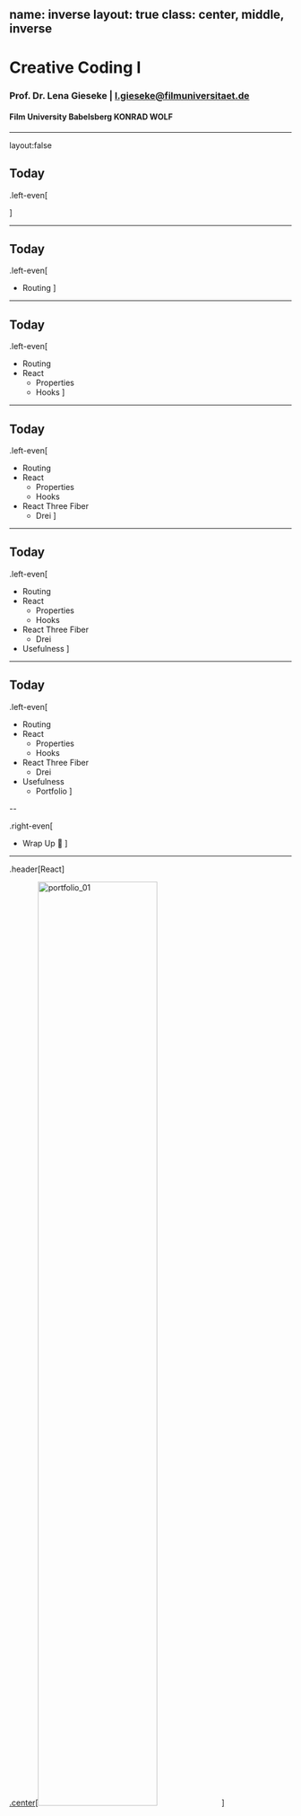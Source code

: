 name: inverse
layout: true
class: center, middle, inverse
---


# Creative Coding I


### Prof. Dr. Lena Gieseke | l.gieseke@filmuniversitaet.de  

#### Film University Babelsberg KONRAD WOLF



---
layout:false

## Today

.left-even[

]


---

## Today

.left-even[
* Routing
]


---

## Today

.left-even[
* Routing
* React
    * Properties
    * Hooks
]

---

## Today

.left-even[
* Routing
* React
    * Properties
    * Hooks
* React Three Fiber
    * Drei
]


---

## Today

.left-even[
* Routing
* React
    * Properties
    * Hooks
* React Three Fiber
    * Drei
* Usefulness
]


---

## Today

.left-even[
* Routing
* React
    * Properties
    * Hooks
* React Three Fiber
    * Drei
* Usefulness
    * Portfolio
]

--

.right-even[
* Wrap Up 🥳
]

---
.header[React]

[.center[<img src="../02_scripts/img/react/portfolio_01.png" alt="portfolio_01" style="width:65%;">]](https://cc1-ws2425-crappy-portfolio.vercel.app/)


---
.header[React]

## Recap

--
React Framework

--
* Modular UIs
* Efficiently manageable and performant
  
--
  
Components

--
* Fundamental building blocks of a react application  
* Independent and reusable code pieces  
* Responsible for visual appearances and interaction  
  
---
.header[React]

## Recap
  
JSX

--
* Is a syntax extension for JavaScript used in React
* Looks like HTML
* For writing UI components
* You can embed JavaScript expressions inside {}
  
--
  
Installation

--
* `npm create vite@latest` → React, JavaScript
* Example needs cleanig up



---
template:inverse

### React

# Routing

---
.header[React]

## Routing

Routing is the process of determining which content to display based on the URL in a web application. 

--

> This can be understood as page navigation.

--

Ideally navigation happens without needing a full page reload!

.footnote[[ChatGPT 4o: What is routing?]]

---
.header[React]

## Routing

* Library: e.g., `npm install react-router-dom`

--

* Framework: e.g., [Next.js](https://nextjs.org/), [Gatsby](https://www.gatsbyjs.com/)


???

react-router-dom: Handles client-side routing for Single Page Applications (SPAs) in React.  
  
Next.js: A full-fledged React framework with server-side rendering (SSR), static site generation (SSG), and API routes.
  
Choose react-router-dom if:
* You’re building a simple SPA.
* You only need client-side rendering (CSR).
* SEO is not a major concern.

Choose Next.js if:
* You need better SEO (SSR/SSG).
* You want faster performance with pre-rendering.
* You need backend functionality inside the same project.

---
.header[React]

## Routing

* Library: e.g., `npm install react-router-dom`


* Framework: e.g., [Next.js](https://nextjs.org/), [Gatsby](https://www.gatsbyjs.com/)


<br />

Approach:

--
1. Define the routes for the application

--
2. Enclose the `App` in a router object

--
3. Set links


???
.todo[TODO: Show, run example]

* 03_routing


---
.header[React | Routing | Defining the Routes]

```js
//main.jsx

```


---
.header[React | Routing | Defining the Routes]

```js
//main.jsx
import { RouterProvider, createBrowserRouter } from 'react-router-dom';
```

---
.header[React | Routing | Defining the Routes]

```js
...
const router = createBrowserRouter([
    {
        path: '/',
        element: <App />,
        children: [
            {
                path: '/',
                element: <Home />,
            },{
                path: '/about',
                element: <About />,
            },{
                path: '/projects',
                element: <Projects />,
            }
        ]
    }
]);
```

---
.header[React | Routing | Defining the Routes]

```js
...

createRoot(document.getElementById('root')).render(

    <RouterProvider router={router}>
        <App />
    </RouterProvider>
);
```

---
.header[React | Routing | Defining the Routes]

```js
//Navigation.jsx
```


---
.header[React | Routing | Defining the Routes]


```js
//Navigation.jsx
import { Link } from 'react-router-dom';

const Navigation = () => {
    return (
        <nav>
            <ul>
                <li><Link to="/">Home</Link></li>
                <li><Link to="/about">About</Link></li>
                <li><Link to="/projects">Projects</Link></li>
                <li><Link to="/contact">Contact</Link></li>
            </ul>
        </nav>
    );
}
export default Navigation;
```
---
.header[React | Routing | Defining the Routes]

```js
//App.jsx
```


---
.header[React | Routing | Defining the Routes]

```js
//App.jsx
import { Outlet } from "react-router-dom";

...

const App = () => {
    return (
        <>
            <Navigation />
            <Outlet /> {/* Renders child routes here */}
        </>
    );
};

export default App;
```


???
The <Outlet /> component is used in React Router to render child routes inside a parent route. It acts as a placeholder where nested route components will be displayed.

  
When using nested routes, <Outlet /> tells React Router where to render the child component inside the parent.
Without <Outlet />, child routes wouldn’t appear inside their parent.


---
.header[React]

## Routing

In summary, routing is the process of determining which UI component to display based on the URL.

--

`react-router-dom` is a library that enables client-side routing in React, allowing navigation without full page reloads.

--
* Declarative routing

--
* Navigation with `<Link>`

--
* Nested routes with `<Outlet />`

--
* Supports dynamic routing (`/projects/:id`)

--
* Supports browser history



---
.header[React]

## Properties

--

* Arguments passed into React components
* Passed to components via HTML attributes


---
.header[React | Properties]

Add an attribute of your choice to the `HeroText` element:

```jsx
// Header.jsx
import "./Header.css";
import HeroText from "./HeroText.js";
import HeroImage from "./HeroImage.js";

export default function Header() {
  return (

        <HeroText name="Justus" /> {/* Property name with value Justus */}
        <HeroImage />
  );
}

```




---
.header[React]


Use the `name` attribute in the component with a function argument:

```jsx
// HeroText.jsx

function HeroText(props) {
  return <h2>Hi { props.name }, I am a Hero Text!</h2>;
}
```


.footnote[[[w3schools]](https://www.w3schools.com/react/default.asp)]


---
.header[React]

```jsx
// Header.jsx
import HeroText from "./HeroText.js";

//...
export default function Header() {
  return (

        <HeroText name="Justus" /> 
        <HeroImage />

  );
}
```

```jsx
// HeroText.jsx

function HeroText(props) {
    return <h2>Hi { props.name }, I am a Hero Text!</h2>;
}
```



---
template:inverse

### React

# Hooks


---
.header[React]

## Hooks

Hooks are special functions that let you “hook into” React’s built-in features inside functional components.

--
* `useState`: Lets a component remember values (a state)  

???
* The fuel gauge of a car
* Like a notebook where you write a number and can update it later.

--
* `useEffect`: Runs code when something changes, runs side effects (e.g., fetching data)


???
* A speed tracker
* Like an alarm clock that goes off when it’s time to wake up.

--
* `useRef`: Keeps a reference to something


???
* A rear-view mirror (references: useRef)
* Like a bookmark in a book—you can jump to that place later.

--
* `useContext`: Shares values between components


???

* Like a WiFi signal that multiple devices (components) can use.

.footnote[[ChatGPT 4o: What are React hooks?]]


???
* Car: component

--

> Different hooks trigger page re-renderings differently.


???
* useState triggers a re-render.
* With useRef, values persist across renders but do not cause extra renders.

---
.header[React]

## `useState` Hook

--
`useState` allows components to have state, i.e., data that can change and trigger re-renders.
  
--
1. Declare a state variable and set an initial value  
  
--
2. Provide a function to update the state (which triggers a re-render)  
  

  

---
.header[React]

## `useState` Hook


```jsx
import React, { useState } from "react";

export default function Counter() {

    // Declare state variable, 
    // its update function and 
    // a initial value
    const [count, setCount] = useState(0); 

    return (
        <div>
            <p>Count: {count}</p>
            <button onClick={() => setCount(count + 1)}>Increase</button>
        </div>
    );
}
```


???

Explanation  
* const [count, setCount] = useState(0);
    * count → State variable (initially 0).
    * setCount → Function to update count.
    * useState(0) → Initializes count with 0.
* Clicking the button calls setCount(count + 1), updating count and re-rendering the component.


---
.header[React]

## `useRef` Hook

--

`useRef` creates a mutable reference that does not trigger re-renders when updated. 

--

* Accessing and modifying DOM elements
* Storing values that persist across renders without causing re-renders

---
.header[React]

## `useRef` Hook

```jsx
import React, { useRef } from "react";

export default function InputFocus() {
    const inputRef = useRef(null); // Create a reference

    const handleClick = () => {
        inputRef.current.focus(); // Directly focus the input field
    };

    return (
        <div>
            <input ref={inputRef} type="text" />
            <button onClick={handleClick}> Focus Input</button>
        </div>
    );
}
```

???
* inputRef.current refers to the actual `<input>` DOM element.
* Clicking the button directly focuses the input using .focus().

```jsx
import React, { useRef, useState } from "react";

function Counter() {
    const countRef = useRef(0); // Mutable reference
    const [renderCount, setRenderCount] = useState(0);

    const increase = () => {
        countRef.current += 1; // Updates value but does NOT trigger re-render
        console.log("Ref Value:", countRef.current);
    };

    return (
        <div>
            <p>Component rendered: {renderCount} times</p>
            <button onClick={() => setRenderCount(renderCount + 1)}>Re-render</button>
            <button onClick={increase}>Increase Ref Count</button>
        </div>
    );
}
export default Counter;
```

countRef.current stores a value that persists across renders but does not trigger re-renders when updated.  
  
Key Points  
  
* Does not trigger re-renders when updated.
* Used for accessing/manipulating DOM elements.
* Great for persisting values between renders (like timers, previous values).

---
.header[React]

## `useEffect` Hook

`useEffect` is used to perform side effects in components, such as:

* Fetching data
* Managing timers

By default, it runs after the component renders but it can be controlled when to run: 

--

```
useEffect(() => {
    console.log("Component re-rendered!"); // Runs after every render
});
```

---
.header[React]

## `useEffect` Hook

`useEffect` is used to perform side effects in components, such as:

* Fetching data
* Managing timers

By default, it runs after the component renders but it can be controlled when to run: 

```
useEffect(() => {
    console.log("Component re-rendered!"); // Runs after every render
}, []);
```

---
.header[React]

## `useEffect` Hook

`useEffect` is used to perform side effects in components, such as:

* Fetching data
* Managing timers

By default, it runs after the component renders but it can be controlled when to run: 

```
useEffect(() => {
    console.log("Component re-rendered!"); // Runs after every render
}, [stateX]);
```

---
.header[React]

## `useEffect` Hook

  
```jsx
import React, { useState, useEffect } from "react";

export default function Counter() {
    const [count, setCount] = useState(0);

    useEffect(() => {
        console.log("Component re-rendered!"); // Runs after every render
    });

    return (
        <div>
            <p>Count: {count}</p>
            <button onClick={() => setCount(count + 1)}>Increase</button>
        </div>
    );
}

```
  
useEffect(() => { ... }) runs after every render (default behavior).  



---
.header[React | `useEffect` Hook]

## Controlling `useEffect` Runs

`useEffect` takes a dependency array to control execution.

<br />

#### 1. Run After Each Re-rendering   
```js
useEffect(() => {
    console.log("Component re-rendered!");
}); // NO dependency array → Runs after each update
```
Useful for running code that depends on any state change.   
  

---
.header[React | `useEffect` Hook]

## Controlling `useEffect` Runs

`useEffect` takes a dependency array to control execution.

<br />
  
####  2. Run Only Once (On Mount)  
```js
useEffect(() => {
    console.log("Component mounted!");
}, []); // Empty dependency array → Runs only once
```
Useful for fetching data or setting up event listeners.   
  


---
.header[React | `useEffect` Hook]

## Controlling `useEffect` Runs

`useEffect` takes a dependency array to control execution.

<br />

#### 3. Run When a State Changes  
```js
useEffect(() => {
  console.log(`Count changed: ${count}`);
}, [count]); // Runs only when `count` changes
```
Runs only when `count` updates.  

---
.header[React | `useEffect` Hook]

## Controlling `useEffect` Runs

`useEffect` takes a dependency array to control execution.

<br />
  
#### 4. Cleanup Effect (Before Unmount)  
```js
useEffect(() => {
    const intervalID = setInterval(() => {
        console.log("Timer running...");
    }, 1000);

    return () => clearInterval(intervalID); // Cleanup when unmounted
}, []);
```

Calls the return function once.

???

Built-in JavaScript functions:  
* setInterval starts a repeating function every X milliseconds and returns an interval ID (a number).
* clearInterval(intervalID) stops the interval when it’s no longer needed.

Cleans up when the component unmounts (useful for removing listeners/timers).  
  
Key Points  
* Runs after renders but can be controlled with dependencies.
* Used for fetching data, event listeners, timers, etc.
* Supports cleanup to prevent memory leaks.




---
.header[React]

## Hooks

In summary, React Hooks are functions that let you use state and lifecycle features within components.

--

* Manage states
* Handle side effects and processes
* Create references without causing re-renders


???
Key Rules of Hooks
* Only call hooks at the top level (not inside loops, conditions, or nested functions)
* Only call hooks in React functions (functional components or custom hooks)

.todo[TODO: Show Portfolio]


---
template:inverse

# React Three Fiber


---
.header[React]

## React Three Fiber (R3F)

--
* React 3D library for rendering with Three.js

> R3F wraps its own code around Three.js and manages Three.js.


???

A React renderer is a library that allows React to render content to a specific platform beyond the standard DOM. React itself provides the Reconciler, which determines how components should update, but the actual rendering is handled by a renderer.



---
.header[React]

## React Three Fiber

```js
const scene = new THREE.Scene();
const geometry = new THREE.BoxGeometry(1, 1, 1);
const material = new THREE.MeshStandardMaterial({ color: "blue" });
const cube = new THREE.Mesh(geometry, material);
scene.add(cube);
```

--

```html
<Canvas>
    <mesh>
        <boxGeometry args={[1, 1, 1]} />
        <meshStandardMaterial color="blue" />
    </mesh>
</Canvas>
```

---
.header[React]

## React Three Fiber

* `<mesh>`  
  → `new THREE.Mesh()`  
* `<boxGeometry />`  
  → `new THREE.BoxGeometry()`  
* `<meshStandardMaterial color="blue" />`  
  → `new THREE.MeshStandardMaterial({ color: "blue" })`  





---
.header[React | React Three Fiber]
```js
// RotatingCube.jsx
import { Canvas } from '@react-three/fiber';
import { useFrame } from '@react-three/fiber';
import { useRef } from 'react';

function RotatingCube() {
    const meshRef = useRef();

    useFrame(() => {
        meshRef.current.rotation.x += 0.01;
        meshRef.current.rotation.y += 0.01;
    });

    return (
        <mesh ref={meshRef}>
            <boxGeometry args={[1, 1, 1]} />
            <meshStandardMaterial color="blue" />
        </mesh>
    );
}
```


???
* `<Canvas>` → The main 3D scene container (like `<canvas>` in HTML).
* `<mesh>` → A 3D object (in this case, a cube).
* `<boxGeometry>` → Defines the shape of the cube.
* `<meshStandardMaterial>` → Gives the cube color and lighting properties.
* useFrame() → Runs on every frame (used to rotate the cube).

---
.header[React | React Three Fiber]
```js
// App.jsx
import { Canvas } from '@react-three/fiber';
import RotatingCube from "./RotatingCube.jsx";

function App() {
  return (
    <Canvas>
      <ambientLight />
      <RotatingCube />
    </Canvas>
  );
}
export default App;
```


???

* Reacts to State & Props → Easily make 3D objects interactive.
* Leverages React’s Ecosystem → Works with hooks, context, and effects.
* Optimized for Performance → Uses declarative components instead of imperative Three.js code.

---
## React Three Fiber

```
npm install three @react-three/fiber
```


--
* Use JSX to define 3D scenes instead of Three.js code

--
* Treat 3D objects as reusable React components

--
* Use React state and hooks for managing 3D elements


???
* `useState`, `useEffect`, `useRef` 

--
* Additional useful hooks, e.g. `useFrame` (for animations) and `useThree` (for scene access)
  
---
## React Three Fiber

Examples:  
* [Bruno Simon's Portfolio  ⬀](https://bruno-simon.com/)  
* [Examples ⬀](https://r3f.docs.pmnd.rs/getting-started/examples)  


Documentation:
* [r3f.netlify.app](https://r3f.netlify.app/)
* [r3f.docs.pmnd.rs](https://r3f.docs.pmnd.rs/getting-started/introduction)


???
* [OLD: React three fiber journey ⬀](https://journey.pmnd.rs/)  


---
.header[React Three Fiber]

## Drei Library

[Drei](https://drei.docs.pmnd.rs/getting-started/introduction) provides ready-to-use components for working with 3D scenes, physics, lighting, and interactions.

--

> Drei is a library for the React Three Fiber library...

---
.header[React Three Fiber]

## Drei Library

```js
import { Canvas } from "@react-three/fiber";
import { OrbitControls, Text } from "@react-three/drei";

function Scene() {
  return (
    <Canvas>
      <OrbitControls />
      <Text position={[0, 1, 0]} fontSize={0.5}>
        Hello Drei!
      </Text>
    </Canvas>
  );
}
export default Scene;
```

---
.header[React Three Fiber]

## Drei Library

[Examples  ⬀](https://drei.docs.pmnd.rs/getting-started/introduction)

---
.header[React]

## React Three Fiber & Drei

In summary, R3F is a React renderer for Three.js, allowing you to build 3D scenes using React components.

--

* Uses JSX for creating and managing 3D objects.
* Integrates smoothly with React’s state and lifecycle.
* Handles animations, physics, and interactivity efficiently.
  
--
  
Drei is a utility library that extends R3F with pre-built components.




---
template:inverse

# Usefulness


???
* What is the definition of usefulness?
* What does it mean to do something useful?

---
## Portfolio

> You should have a personal website.
  
--
  
* [Top 100 Most Creative and Unique Portfolio Websites of 2024 ⬀](https://muz.li/blog/top-100-most-creative-and-unique-portfolio-websites-of-2024/)
  
--
  
Keep in mind:

--

* Always offer easy navigation as alternative

--
    * Have people in mind that need to look at 100 portfolios in 30 minutes
--
    * I personally like categories and tags
--
* Describe your projects: what did you do, which tools did you used, etc.



---

.center[<img src="../02_scripts/img/software/sloth.png" alt="sloth" style="width:100%;">]

???

https://www.ted.com/talks/lucy_cooke_sloths_the_strange_life_of_the_world_s_slowest_mammal#t-278839

* [sloths](https://www.ted.com/talks/lucy_cooke_sloths_the_strange_life_of_the_world_s_slowest_mammal#t-278839),   
* [Simone Giertz's work](https://www.ted.com/talks/simone_giertz_why_you_should_make_useless_things#t-697827)   
* https://www.simonegiertz.com/  
* https://www.youtube.com/c/simonegiertz  
* [Make Everything Ok Button](http://make-everything-ok.com/)   
* Vi: https://www.youtube.com/watch?v=ott_0kDkCyg

---

<img src="../02_scripts/img/software/sloth.png" alt="sloth" style="width:80%;">

--
* What else should we consider as *useful*?

--
* What do we commonly judge out of context?





---
template:inverse

# Wrap Up


???

.todo[TODO: Go to Syllabus]  
https://ctechfilmuniversity.github.io/lecture_ws2425_creative_coding_1/



---
.header[Creative Coding I]

## Learning Objectives

With this course, you 

--
* advance your ability to write code,

--
* advance your ability to conceptualize and design,

--
* acquire fundamental knowledge of web technologies,

--
* use software development in a creative context, and

--
* implement specific design goals.

---
template:inverse


# Creative Coding I ✔️

--

### Well, almost...



---
## Final Project

--

The final project is an individually chosen project.  
  

???
.task[COMMENT:]  
  
You can do whatever you want but your project must make use of text-based programming. It can also be an experiment, work in progress, or a learning path. Ideally it should be something online, but this is not a hard requirement. You don't need to submit a project plan beforehand. However, it might help to discuss your plan with me in advance. The project should not take longer than ~24h.

--
* It must be text-based programming

--
    * Ideally it should be something online, but this is not a hard requirement
--
    * It can be an experiment, part of another project, work in progress, or a learning path

  

--
* The official work period: Feb. 1st - Feb. 28th  
  
--
  
* The time dedicated to the final project: ~40h  
  
--
  
* Deadline: **February, 28th**.
  


???
.task[COMMENT:]  
* The deadline for the final project is strict and for a late submission, I reduce **15% of the total points**.
* If you are sick within the official work period, you can get a deadline extension based on a doctor's note ("Attest").




---
## Final Project

You need to submit

* a description
* the source code
* a link to the build / online deployment or such, and
* at least one representative image.

--
 
Submit your code in your assignment folder as assignment `05` or add a link there to where to find the code.




---
template: inverse

## And Now What? 
# 🤔

---


# *Keep on Coding!* 💃🏻🕺

--
* Algorithmic thinking

--
* Build systems and software

--
* Draw diagrams










---
template:inverse

## The End   

# 🐥 🦋 🦉  

